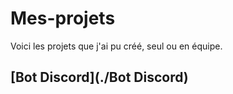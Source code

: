 # Mes-projets
Voici les projets que j'ai pu créé, seul ou en équipe.

## [Bot Discord](./Bot Discord)
